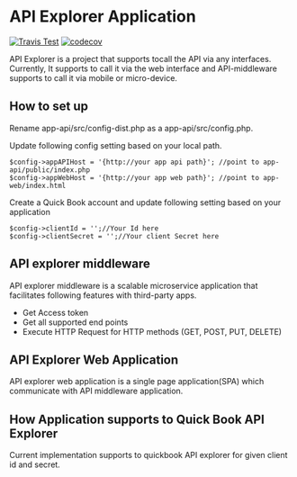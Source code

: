 # API Explorer Application

[![Travis Test](https://img.shields.io/travis/samanthajayasinghe/cl-tech/master.svg)](https://travis-ci.org/samanthajayasinghe/cl-tech) [![codecov](https://codecov.io/gh/samanthajayasinghe/cl-tech/branch/master/graph/badge.svg)](https://codecov.io/gh/samanthajayasinghe/cl-tech)

API Explorer is a project that supports tocall the API via any interfaces. Currently, It supports to call it via the web interface and API-middleware supports to call it via mobile or micro-device.

## How to set up

Rename app-api/src/config-dist.php as a app-api/src/config.php.

Update following config setting based on your local path.

```
$config->appAPIHost = '{http://your app api path}'; //point to app-api/public/index.php
$config->appWebHost = '{http://your app web path}'; //point to app-web/index.html
```

Create a Quick Book account and update following setting based on your application

```
$config->clientId = '';//Your Id here
$config->clientSecret = '';//Your client Secret here
```
## API explorer middleware
API explorer middleware is a scalable microservice application that facilitates following features with third-party apps.
* Get Access token
* Get all supported end points
* Execute HTTP Request for HTTP methods (GET, POST, PUT, DELETE)

## API Explorer Web Application
API explorer web application is a single page application(SPA) which communicate with API middleware application. 

## How Application supports to Quick Book API Explorer
Current implementation supports to quickbook API explorer for given client id and secret.
